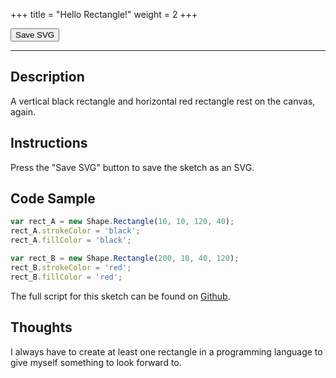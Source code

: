 +++
title = "Hello Rectangle!"
weight = 2
+++

<link rel="stylesheet" href="/styles/style.css" />

<!-- Load the Paper.js library -->
<script type = "text/javascript" src = "../../scripts/libs/paperjs/paper-full.min.js"></script>

<!-- Load the Sketch -->
<script type = "text/paperscript" canvas = "paper-canvas">

/*
 * Title:   Hello Rectangle!
 * Author:  hamzberg
 * Version: 0.1
 * Date:    08 September 2023
 *
 * Description:
 *   -
 */

var rect_A = new Shape.Rectangle(10, 10, 120, 40);
rect_A.strokeColor = 'black';
rect_A.fillColor = 'black';

var rect_B = new Shape.Rectangle(200, 10, 40, 120);
rect_B.strokeColor = 'red';
rect_B.fillColor = 'red';

// Function to export SVG
function exportSVG() {

    // Create a new SVG export item:
    var svg = project.exportSVG({ asString: true });

    // Create a Blob from the SVG string:
    var blob = new Blob([svg], { type: 'image/svg+xml' });

    var currentDate = new Date();

    // Create a download link and trigger the click event:
    var link = document.createElement('a');
    link.href = window.URL.createObjectURL(blob);
    link.download = "hello-rectangle_" + currentDate.getDate() +
                    "-" + (currentDate.getMonth() + 1) +
                    "-" + currentDate.getFullYear() +
                    "_" + currentDate.getMilliseconds() +
                    ".svg";
    link.click();

}

// Event listener for the export button
document.getElementById('exportButton').addEventListener('click', exportSVG);

</script>

<!-- Insert the Sketch -->
<canvas id="paper-canvas" resize style="width:100%;"></canvas>

<div id="dom-gui">
    <button id="exportButton"> Save SVG </button>
</div>

<hr>

## Description

A vertical black rectangle and horizontal red rectangle rest on the canvas, again.

## Instructions

Press the "Save SVG" button to save the sketch as an SVG.

## Code Sample

```javascript
var rect_A = new Shape.Rectangle(10, 10, 120, 40);
rect_A.strokeColor = 'black';
rect_A.fillColor = 'black';

var rect_B = new Shape.Rectangle(200, 10, 40, 120);
rect_B.strokeColor = 'red';
rect_B.fillColor = 'red';
```

The full script for this sketch can be found on [Github](https://github.com/hamzberg/cc-site).

## Thoughts

I always have to create at least one rectangle in a programming language to give myself something to look forward to.

